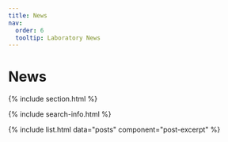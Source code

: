 ```yaml
---
title: News
nav:
  order: 6
  tooltip: Laboratory News
---
```


# <i class="fas fa-bullhorn"></i>News

{% include section.html %}

{% include search-info.html %}

{% include list.html data="posts" component="post-excerpt" %}

